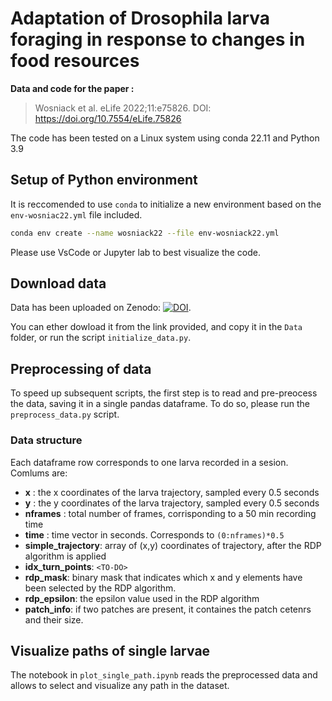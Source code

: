 
# Adaptation of Drosophila larva foraging in response to changes in food resources

**Data and code for the paper :**
> Wosniack et al. eLife 2022;11:e75826. DOI: https://doi.org/10.7554/eLife.75826

The code has been tested on a Linux system using conda 22.11 and Python 3.9

## Setup of Python environment

It is reccomended to use `conda` to initialize a new environment based on the `env-wosniac22.yml` file included.

```bash
conda env create --name wosniack22 --file env-wosniack22.yml
```

Please use VsCode or Jupyter lab to best visualize the code.

## Download data

Data has been uploaded on Zenodo:  [![DOI](https://zenodo.org/badge/DOI/10.5281/zenodo.7438188.svg)](https://doi.org/10.5281/zenodo.7438188).

You can ether dowload it from the link provided, and copy it in the `Data` folder, or run the script `initialize_data.py`.

## Preprocessing of data

To speed up subsequent scripts, the first step is to read and pre-preocess the data, saving it in a single pandas dataframe. To do so, please run the `preprocess_data.py` script.

### Data structure

Each dataframe row corresponds to one larva recorded in a sesion. Comlums are:

+ **x** :  the x coordinates of the larva trajectory, sampled every 0.5 seconds
+ **y** :  the y coordinates of the larva trajectory, sampled every 0.5 seconds
+ **nframes** : total number of frames, corrisponding to a 50 min recording time
+ **time** : time vector in seconds. Corresponds to `(0:nframes)*0.5`
+ **simple_trajectory**: array of (x,y) coordinates of trajectory, after the RDP algorithm is applied
+ **idx_turn_points**: `<TO-DO>`
+ **rdp_mask**: binary mask that indicates which x and y elements have been selected by the RDP algorithm.
+ **rdp_epsilon**: the epsilon value used in the RDP algorithm
+ **patch_info**: if two patches are present, it containes the patch cetenrs and their size.

## Visualize paths of single larvae

The notebook in `plot_single_path.ipynb` reads the preprocessed data and allows to select and visualize any path in the dataset.
